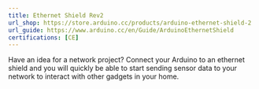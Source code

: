```yaml
---
title: Ethernet Shield Rev2
url_shop: https://store.arduino.cc/products/arduino-ethernet-shield-2
url_guide: https://www.arduino.cc/en/Guide/ArduinoEthernetShield
certifications: [CE]
---
```


Have an idea for a network project? Connect your Arduino to an ethernet shield and you will quickly be able to start sending sensor data to your network to interact with other gadgets in your home.  
